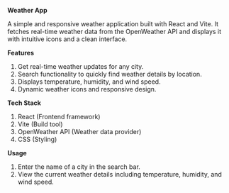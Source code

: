 **Weather App**

A simple and responsive weather application built with React and Vite.
It fetches real-time weather data from the OpenWeather API and displays it with intuitive icons and a clean interface.

**Features**
1. Get real-time weather updates for any city.
2. Search functionality to quickly find weather details by location.
3. Displays temperature, humidity, and wind speed.
4. Dynamic weather icons and responsive design.

**Tech Stack**
1. React (Frontend framework)
2. Vite (Build tool)
3. OpenWeather API (Weather data provider)
4. CSS (Styling)

**Usage**

1. Enter the name of a city in the search bar.
2. View the current weather details including temperature, humidity, and wind speed.

